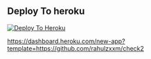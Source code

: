 ## Deploy To heroku 

[![Deploy To Heroku](https://www.herokucdn.com/deploy/button.svg)](https://heroku.com/deploy?template=https://github.com/nothing/txt)

https://dashboard.heroku.com/new-app?template=https://github.com/rahulzxxm/check2
